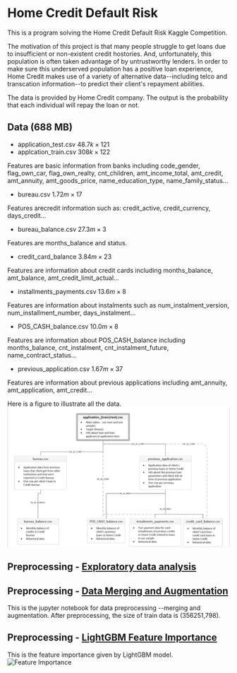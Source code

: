 # Home Credit Default Risk

This is a program solving the Home Credit Default Risk Kaggle Competition. 

The motivation of this project is that many people struggle to get loans due to insufficient or non-existent credit hostories. And, unfortunately, this population is often taken advantage of by untrustworthy lenders. In order to make sure this underserved population has a positive loan experience, Home Credit makes use of a variety of alternative data--including telco and transcation information--to predict their client's repayment abilities. 

The data is provided by Home Credit company. The output is the probability that each individual will repay the loan or not. 

## Data (688 MB)
* application_test.csv $48.7k \times 121$
* applcation_train.csv $308k \times 122$

Features are basic information from banks including code_gender, flag_own_car, flag_own_realty, cnt_children, amt_income_total, amt_credit, amt_annuity, amt_goods_price, name_education_type, name_family_status...

* bureau.csv $1.72m \times 17$

Features arecredit information such as: credit_active, credit_currency, days_credit...

* bureau_balance.csv $27.3m \times 3$

Features are months_balance and status. 

* credit_card_balance $3.84m \times 23$

Features are information about credit cards including months_balance, amt_balance, amt_credit_limit_actual...

* installments_payments.csv $13.6m \times 8$

Features are information about instalments such as num_instalment_version, num_installment_number, days_instalment...

* POS_CASH_balance.csv $10.0m \times 8$

Features are information about POS_CASH_balance including months_balance, cnt_instalment, cnt_instalment_future, name_contract_status... 

* previous_application.csv $1.67m \times 37$

Features are information about previous applications including amt_annuity, amt_application, amt_credit...

Here is a figure to illustrate all the data. 
![Data Info](/pic/Home_Credit_data.png)

## Preprocessing - [Exploratory data analysis](Home_Credit_EDA.ipynb) 

## Preprocessing - [Data Merging and Augmentation](Home_Credit_Data_Augmentation.ipynb) 
This is the jupyter notebook for data preprocessing --merging and augmentation. After preprocessing, the size of train data is (356251,798).

## Preprocessing - [LightGBM Feature Importance](Home_Credit_Feature_Selecting)
This is the feature importance given by LightGBM model. 
![Feature Importance](lgbm_importance092319.png)

